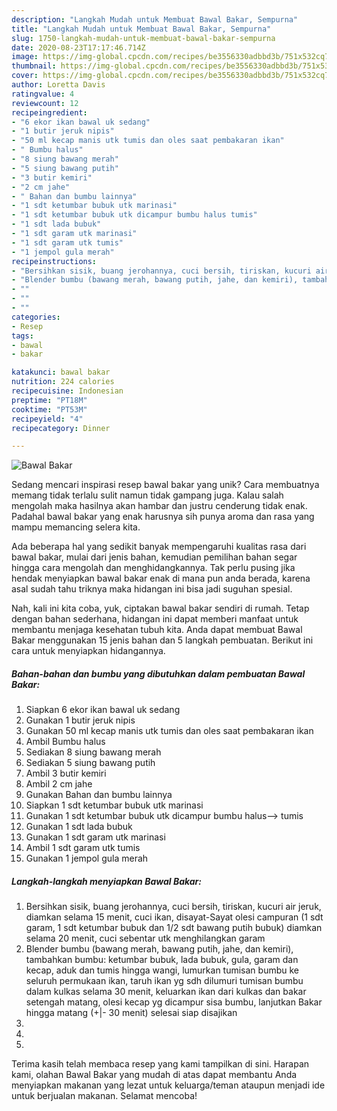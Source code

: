 ```yaml
---
description: "Langkah Mudah untuk Membuat Bawal Bakar, Sempurna"
title: "Langkah Mudah untuk Membuat Bawal Bakar, Sempurna"
slug: 1750-langkah-mudah-untuk-membuat-bawal-bakar-sempurna
date: 2020-08-23T17:17:46.714Z
image: https://img-global.cpcdn.com/recipes/be3556330adbbd3b/751x532cq70/bawal-bakar-foto-resep-utama.jpg
thumbnail: https://img-global.cpcdn.com/recipes/be3556330adbbd3b/751x532cq70/bawal-bakar-foto-resep-utama.jpg
cover: https://img-global.cpcdn.com/recipes/be3556330adbbd3b/751x532cq70/bawal-bakar-foto-resep-utama.jpg
author: Loretta Davis
ratingvalue: 4
reviewcount: 12
recipeingredient:
- "6 ekor ikan bawal uk sedang"
- "1 butir jeruk nipis"
- "50 ml kecap manis utk tumis dan oles saat pembakaran ikan"
- " Bumbu halus"
- "8 siung bawang merah"
- "5 siung bawang putih"
- "3 butir kemiri"
- "2 cm jahe"
- " Bahan dan bumbu lainnya"
- "1 sdt ketumbar bubuk utk marinasi"
- "1 sdt ketumbar bubuk utk dicampur bumbu halus tumis"
- "1 sdt lada bubuk"
- "1 sdt garam utk marinasi"
- "1 sdt garam utk tumis"
- "1 jempol gula merah"
recipeinstructions:
- "Bersihkan sisik, buang jerohannya, cuci bersih, tiriskan, kucuri air jeruk, diamkan selama 15 menit, cuci ikan, disayat-Sayat olesi campuran (1 sdt garam, 1 sdt ketumbar bubuk dan 1/2 sdt bawang putih bubuk) diamkan selama 20 menit, cuci sebentar utk menghilangkan garam"
- "Blender bumbu (bawang merah, bawang putih, jahe, dan kemiri), tambahkan bumbu: ketumbar bubuk, lada bubuk, gula, garam dan kecap, aduk dan tumis hingga wangi, lumurkan tumisan bumbu ke seluruh permukaan ikan, taruh ikan yg sdh dilumuri tumisan bumbu dalam kulkas selama 30 menit, keluarkan ikan dari kulkas dan bakar setengah matang, olesi kecap yg dicampur sisa bumbu, lanjutkan Bakar hingga matang (+|- 30 menit) selesai siap disajikan"
- ""
- ""
- ""
categories:
- Resep
tags:
- bawal
- bakar

katakunci: bawal bakar 
nutrition: 224 calories
recipecuisine: Indonesian
preptime: "PT18M"
cooktime: "PT53M"
recipeyield: "4"
recipecategory: Dinner

---
```



![Bawal Bakar](https://img-global.cpcdn.com/recipes/be3556330adbbd3b/751x532cq70/bawal-bakar-foto-resep-utama.jpg)

Sedang mencari inspirasi resep bawal bakar yang unik? Cara membuatnya memang tidak terlalu sulit namun tidak gampang juga. Kalau salah mengolah maka hasilnya akan hambar dan justru cenderung tidak enak. Padahal bawal bakar yang enak harusnya sih punya aroma dan rasa yang mampu memancing selera kita.



Ada beberapa hal yang sedikit banyak mempengaruhi kualitas rasa dari bawal bakar, mulai dari jenis bahan, kemudian pemilihan bahan segar hingga cara mengolah dan menghidangkannya. Tak perlu pusing jika hendak menyiapkan bawal bakar enak di mana pun anda berada, karena asal sudah tahu triknya maka hidangan ini bisa jadi suguhan spesial.


Nah, kali ini kita coba, yuk, ciptakan bawal bakar sendiri di rumah. Tetap dengan bahan sederhana, hidangan ini dapat memberi manfaat untuk membantu menjaga kesehatan tubuh kita. Anda dapat membuat Bawal Bakar menggunakan 15 jenis bahan dan 5 langkah pembuatan. Berikut ini cara untuk menyiapkan hidangannya.

<!--inarticleads1-->

##### Bahan-bahan dan bumbu yang dibutuhkan dalam pembuatan Bawal Bakar:

1. Siapkan 6 ekor ikan bawal uk sedang
1. Gunakan 1 butir jeruk nipis
1. Gunakan 50 ml kecap manis utk tumis dan oles saat pembakaran ikan
1. Ambil  Bumbu halus
1. Sediakan 8 siung bawang merah
1. Sediakan 5 siung bawang putih
1. Ambil 3 butir kemiri
1. Ambil 2 cm jahe
1. Gunakan  Bahan dan bumbu lainnya
1. Siapkan 1 sdt ketumbar bubuk utk marinasi
1. Gunakan 1 sdt ketumbar bubuk utk dicampur bumbu halus—&gt; tumis
1. Gunakan 1 sdt lada bubuk
1. Gunakan 1 sdt garam utk marinasi
1. Ambil 1 sdt garam utk tumis
1. Gunakan 1 jempol gula merah




<!--inarticleads2-->

##### Langkah-langkah menyiapkan Bawal Bakar:

1. Bersihkan sisik, buang jerohannya, cuci bersih, tiriskan, kucuri air jeruk, diamkan selama 15 menit, cuci ikan, disayat-Sayat olesi campuran (1 sdt garam, 1 sdt ketumbar bubuk dan 1/2 sdt bawang putih bubuk) diamkan selama 20 menit, cuci sebentar utk menghilangkan garam
1. Blender bumbu (bawang merah, bawang putih, jahe, dan kemiri), tambahkan bumbu: ketumbar bubuk, lada bubuk, gula, garam dan kecap, aduk dan tumis hingga wangi, lumurkan tumisan bumbu ke seluruh permukaan ikan, taruh ikan yg sdh dilumuri tumisan bumbu dalam kulkas selama 30 menit, keluarkan ikan dari kulkas dan bakar setengah matang, olesi kecap yg dicampur sisa bumbu, lanjutkan Bakar hingga matang (+|- 30 menit) selesai siap disajikan
1. 
1. 
1. 




Terima kasih telah membaca resep yang kami tampilkan di sini. Harapan kami, olahan Bawal Bakar yang mudah di atas dapat membantu Anda menyiapkan makanan yang lezat untuk keluarga/teman ataupun menjadi ide untuk berjualan makanan. Selamat mencoba!
